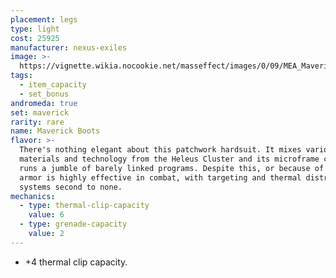 ```yaml
---
placement: legs
type: light
cost: 25925
manufacturer: nexus-exiles
image: >-
  https://vignette.wikia.nocookie.net/masseffect/images/0/09/MEA_Maverick_Deadeye_Legs.png/revision/latest/scale-to-width-down/350?cb=20180511231159
tags:
  - item_capacity
  - set_bonus
andromeda: true
set: maverick
rarity: rare
name: Maverick Boots
flavor: >-
  There's nothing elegant about this patchwork hardsuit. It mixes various
  materials and technology from the Heleus Cluster and its microframe computer
  runs a jumble of barely linked programs. Despite this, or because of it, the
  armor is highly effective in combat, with targeting and thermal distribution
  systems second to none.
mechanics:
  - type: thermal-clip-capacity
    value: 6
  - type: grenade-capacity
    value: 2
---
```

- +4 thermal clip capacity.
